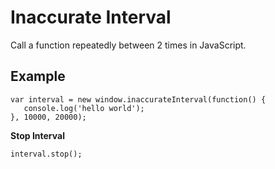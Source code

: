 # Inaccurate Interval
Call a function repeatedly between 2 times in JavaScript.

## Example
```JS
var interval = new window.inaccurateInterval(function() {
   console.log('hello world');
}, 10000, 20000);
```

**Stop Interval**
```JS
interval.stop();
```
